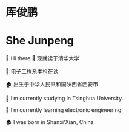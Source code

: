 # 厍俊鹏
# She Junpeng

👏 Hi there
🔭 现就读于清华大学

🌱 电子工程系本科在读

🏠 出生于中华人民共和国陕西省西安市

🔭 I’m currently studying in Tsinghua University.

🌱 I’m currently learning electronic engineering.

🏠 I was born in Shanxi'Xian, China
